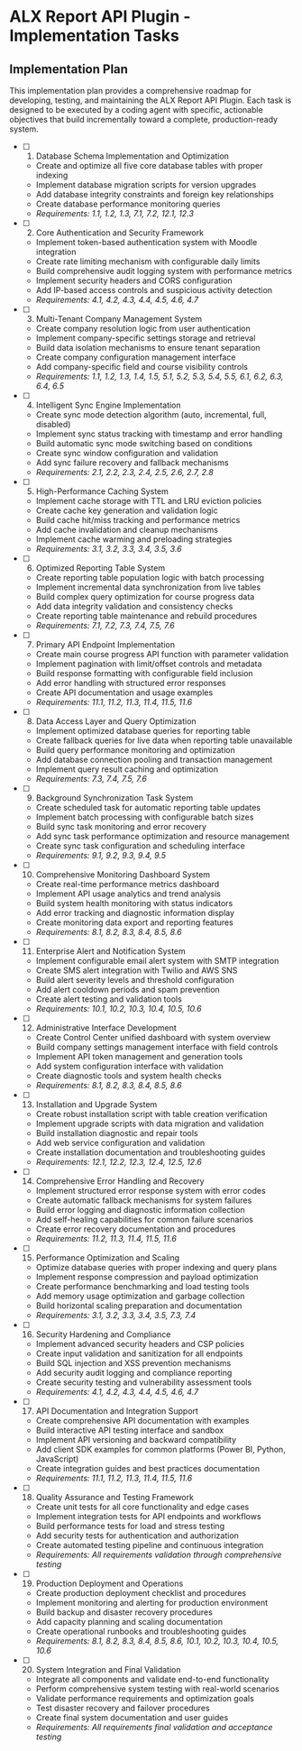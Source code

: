 # ALX Report API Plugin - Implementation Tasks

## Implementation Plan

This implementation plan provides a comprehensive roadmap for developing, testing, and maintaining the ALX Report API Plugin. Each task is designed to be executed by a coding agent with specific, actionable objectives that build incrementally toward a complete, production-ready system.

- [ ] 1. Database Schema Implementation and Optimization
  - Create and optimize all five core database tables with proper indexing
  - Implement database migration scripts for version upgrades
  - Add database integrity constraints and foreign key relationships
  - Create database performance monitoring queries
  - _Requirements: 1.1, 1.2, 1.3, 7.1, 7.2, 12.1, 12.3_

- [ ] 2. Core Authentication and Security Framework
  - Implement token-based authentication system with Moodle integration
  - Create rate limiting mechanism with configurable daily limits
  - Build comprehensive audit logging system with performance metrics
  - Implement security headers and CORS configuration
  - Add IP-based access controls and suspicious activity detection
  - _Requirements: 4.1, 4.2, 4.3, 4.4, 4.5, 4.6, 4.7_

- [ ] 3. Multi-Tenant Company Management System
  - Create company resolution logic from user authentication
  - Implement company-specific settings storage and retrieval
  - Build data isolation mechanisms to ensure tenant separation
  - Create company configuration management interface
  - Add company-specific field and course visibility controls
  - _Requirements: 1.1, 1.2, 1.3, 1.4, 1.5, 5.1, 5.2, 5.3, 5.4, 5.5, 6.1, 6.2, 6.3, 6.4, 6.5_

- [ ] 4. Intelligent Sync Engine Implementation
  - Create sync mode detection algorithm (auto, incremental, full, disabled)
  - Implement sync status tracking with timestamp and error handling
  - Build automatic sync mode switching based on conditions
  - Create sync window configuration and validation
  - Add sync failure recovery and fallback mechanisms
  - _Requirements: 2.1, 2.2, 2.3, 2.4, 2.5, 2.6, 2.7, 2.8_

- [ ] 5. High-Performance Caching System
  - Implement cache storage with TTL and LRU eviction policies
  - Create cache key generation and validation logic
  - Build cache hit/miss tracking and performance metrics
  - Add cache invalidation and cleanup mechanisms
  - Implement cache warming and preloading strategies
  - _Requirements: 3.1, 3.2, 3.3, 3.4, 3.5, 3.6_

- [ ] 6. Optimized Reporting Table System
  - Create reporting table population logic with batch processing
  - Implement incremental data synchronization from live tables
  - Build complex query optimization for course progress data
  - Add data integrity validation and consistency checks
  - Create reporting table maintenance and rebuild procedures
  - _Requirements: 7.1, 7.2, 7.3, 7.4, 7.5, 7.6_

- [ ] 7. Primary API Endpoint Implementation
  - Create main course progress API function with parameter validation
  - Implement pagination with limit/offset controls and metadata
  - Build response formatting with configurable field inclusion
  - Add error handling with structured error responses
  - Create API documentation and usage examples
  - _Requirements: 11.1, 11.2, 11.3, 11.4, 11.5, 11.6_

- [ ] 8. Data Access Layer and Query Optimization
  - Implement optimized database queries for reporting table
  - Create fallback queries for live data when reporting table unavailable
  - Build query performance monitoring and optimization
  - Add database connection pooling and transaction management
  - Implement query result caching and optimization
  - _Requirements: 7.3, 7.4, 7.5, 7.6_

- [ ] 9. Background Synchronization Task System
  - Create scheduled task for automatic reporting table updates
  - Implement batch processing with configurable batch sizes
  - Build sync task monitoring and error recovery
  - Add sync task performance optimization and resource management
  - Create sync task configuration and scheduling interface
  - _Requirements: 9.1, 9.2, 9.3, 9.4, 9.5_

- [ ] 10. Comprehensive Monitoring Dashboard System
  - Create real-time performance metrics dashboard
  - Implement API usage analytics and trend analysis
  - Build system health monitoring with status indicators
  - Add error tracking and diagnostic information display
  - Create monitoring data export and reporting features
  - _Requirements: 8.1, 8.2, 8.3, 8.4, 8.5, 8.6_

- [ ] 11. Enterprise Alert and Notification System
  - Implement configurable email alert system with SMTP integration
  - Create SMS alert integration with Twilio and AWS SNS
  - Build alert severity levels and threshold configuration
  - Add alert cooldown periods and spam prevention
  - Create alert testing and validation tools
  - _Requirements: 10.1, 10.2, 10.3, 10.4, 10.5, 10.6_

- [ ] 12. Administrative Interface Development
  - Create Control Center unified dashboard with system overview
  - Build company settings management interface with field controls
  - Implement API token management and generation tools
  - Add system configuration interface with validation
  - Create diagnostic tools and system health checks
  - _Requirements: 8.1, 8.2, 8.3, 8.4, 8.5, 8.6_

- [ ] 13. Installation and Upgrade System
  - Create robust installation script with table creation verification
  - Implement upgrade scripts with data migration and validation
  - Build installation diagnostic and repair tools
  - Add web service configuration and validation
  - Create installation documentation and troubleshooting guides
  - _Requirements: 12.1, 12.2, 12.3, 12.4, 12.5, 12.6_

- [ ] 14. Comprehensive Error Handling and Recovery
  - Implement structured error response system with error codes
  - Create automatic fallback mechanisms for system failures
  - Build error logging and diagnostic information collection
  - Add self-healing capabilities for common failure scenarios
  - Create error recovery documentation and procedures
  - _Requirements: 11.2, 11.3, 11.4, 11.5, 11.6_

- [ ] 15. Performance Optimization and Scaling
  - Optimize database queries with proper indexing and query plans
  - Implement response compression and payload optimization
  - Create performance benchmarking and load testing tools
  - Add memory usage optimization and garbage collection
  - Build horizontal scaling preparation and documentation
  - _Requirements: 3.1, 3.2, 3.3, 3.4, 3.5, 7.3, 7.4_

- [ ] 16. Security Hardening and Compliance
  - Implement advanced security headers and CSP policies
  - Create input validation and sanitization for all endpoints
  - Build SQL injection and XSS prevention mechanisms
  - Add security audit logging and compliance reporting
  - Create security testing and vulnerability assessment tools
  - _Requirements: 4.1, 4.2, 4.3, 4.4, 4.5, 4.6, 4.7_

- [ ] 17. API Documentation and Integration Support
  - Create comprehensive API documentation with examples
  - Build interactive API testing interface and sandbox
  - Implement API versioning and backward compatibility
  - Add client SDK examples for common platforms (Power BI, Python, JavaScript)
  - Create integration guides and best practices documentation
  - _Requirements: 11.1, 11.2, 11.3, 11.4, 11.5, 11.6_

- [ ] 18. Quality Assurance and Testing Framework
  - Create unit tests for all core functionality and edge cases
  - Implement integration tests for API endpoints and workflows
  - Build performance tests for load and stress testing
  - Add security tests for authentication and authorization
  - Create automated testing pipeline and continuous integration
  - _Requirements: All requirements validation through comprehensive testing_

- [ ] 19. Production Deployment and Operations
  - Create production deployment checklist and procedures
  - Implement monitoring and alerting for production environment
  - Build backup and disaster recovery procedures
  - Add capacity planning and scaling documentation
  - Create operational runbooks and troubleshooting guides
  - _Requirements: 8.1, 8.2, 8.3, 8.4, 8.5, 8.6, 10.1, 10.2, 10.3, 10.4, 10.5, 10.6_

- [ ] 20. System Integration and Final Validation
  - Integrate all components and validate end-to-end functionality
  - Perform comprehensive system testing with real-world scenarios
  - Validate performance requirements and optimization goals
  - Test disaster recovery and failover procedures
  - Create final system documentation and user guides
  - _Requirements: All requirements final validation and acceptance testing_